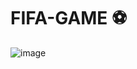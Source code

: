 # FIFA-GAME ⚽
![image](https://user-images.githubusercontent.com/121028824/226970317-a0eb6926-34f5-4d98-88e0-ca3e5695c477.png)


